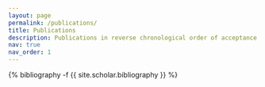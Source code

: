 ```yaml
---
layout: page
permalink: /publications/
title: Publications
description: Publications in reverse chronological order of acceptance date.  `#` represents co-first author.
nav: true
nav_order: 1
---
```

<!-- _pages/publications.md -->
<div class="publications">

{% bibliography -f {{ site.scholar.bibliography }} %}

</div>